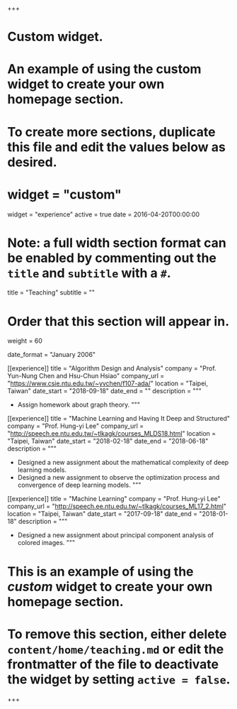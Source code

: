 +++
# Custom widget.
# An example of using the custom widget to create your own homepage section.
# To create more sections, duplicate this file and edit the values below as desired.
# widget = "custom"
widget = "experience"
active = true
date = 2016-04-20T00:00:00

# Note: a full width section format can be enabled by commenting out the `title` and `subtitle` with a `#`.
title = "Teaching"
subtitle = ""

# Order that this section will appear in.
weight = 60

date_format = "January 2006"

[[experience]]
  title = "Algorithm Design and Analysis"
  company = "Prof. Yun-Nung Chen and Hsu-Chun Hsiao"
  company_url = "https://www.csie.ntu.edu.tw/~yvchen/f107-ada/"
  location = "Taipei, Taiwan"
  date_start = "2018-09-18"
  date_end = ""
  description = """
  * Assign homework about graph theory.
  """

[[experience]]
  title = "Machine Learning and Having It Deep and Structured"
  company = "Prof. Hung-yi Lee"
  company_url = "http://speech.ee.ntu.edu.tw/~tlkagk/courses_MLDS18.html"
  location = "Taipei, Taiwan"
  date_start = "2018-02-18"
  date_end = "2018-06-18"
  description = """
  * Designed a new assignment about the mathematical complexity of deep learning models.
  * Designed a new assignment to observe the optimization process and convergence of deep learning models.
  """

[[experience]]
  title = "Machine Learning"
  company = "Prof. Hung-yi Lee"
  company_url = "http://speech.ee.ntu.edu.tw/~tlkagk/courses_ML17_2.html"
  location = "Taipei, Taiwan"
  date_start = "2017-09-18"
  date_end = "2018-01-18"
  description = """
  * Designed a new assignment about principal component analysis of colored images.
  """

# This is an example of using the *custom* widget to create your own homepage section.
# 
# To remove this section, either delete `content/home/teaching.md` or edit the frontmatter of the file to deactivate the widget by setting `active = false`.

+++
